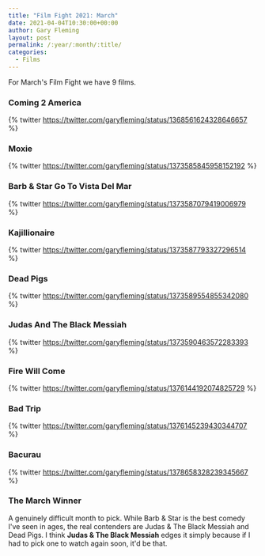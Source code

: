 ```yaml
---
title: "Film Fight 2021: March"
date: 2021-04-04T10:30:00+00:00
author: Gary Fleming
layout: post
permalink: /:year/:month/:title/
categories:
  - Films
---
```


For March's Film Fight we have 9 films.

### Coming 2 America

{% twitter https://twitter.com/garyfleming/status/1368561624328646657 %}

### Moxie

{% twitter https://twitter.com/garyfleming/status/1373585845958152192 %}

### Barb & Star Go To Vista Del Mar

{% twitter https://twitter.com/garyfleming/status/1373587079419006979 %}

### Kajillionaire

{% twitter https://twitter.com/garyfleming/status/1373587793327296514 %}

### Dead Pigs

{% twitter https://twitter.com/garyfleming/status/1373589554855342080 %}

### Judas And The Black Messiah

{% twitter https://twitter.com/garyfleming/status/1373590463572283393 %}

### Fire Will Come

{% twitter https://twitter.com/garyfleming/status/1376144192074825729 %}

### Bad Trip

{% twitter https://twitter.com/garyfleming/status/1376145239430344707 %}

### Bacurau

{% twitter https://twitter.com/garyfleming/status/1378658328239345667 %}


### The March Winner

A genuinely difficult month to pick. While Barb & Star is the best comedy I've seen in ages, the real contenders are Judas & The Black Messiah and Dead Pigs. I think **Judas & The Black Messiah** edges it simply because if I had to pick one to watch again soon, it'd be that.
